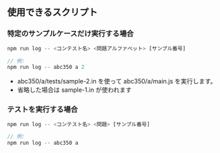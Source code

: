 ## 使用できるスクリプト

### 特定のサンプルケースだけ実行する場合
```ts
npm run log -- <コンテスト名> <問題アルファベット> [サンプル番号]

// 例:
npm run log -- abc350 a 2
```

- abc350/a/tests/sample-2.in を使って abc350/a/main.js を実行します。
- 省略した場合は sample-1.in が使われます

 ### テストを実行する場合
``` ts
npm run log -- <コンテスト名> <問題> [サンプル番号]

// 例:
npm run log -- abc350 a 
```
